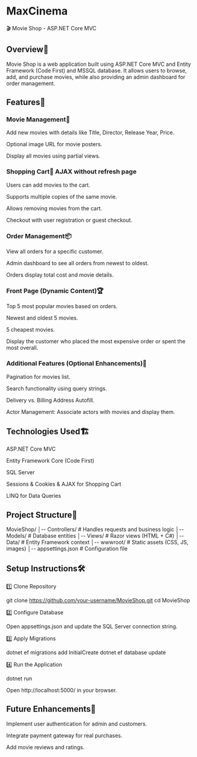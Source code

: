 # MaxCinema
🎬 Movie Shop - ASP.NET Core MVC

## Overview📌

Movie Shop is a web application built using ASP.NET Core MVC and Entity Framework (Code First) and MSSQL database. It allows users to browse, add, and purchase movies, while also providing an admin dashboard for order management.

## Features🚀

### Movie Management🎥

Add new movies with details like Title, Director, Release Year, Price.

Optional image URL for movie posters.

Display all movies using partial views.

### Shopping Cart🛒 AJAX without refresh page

Users can add movies to the cart.

Supports multiple copies of the same movie.

Allows removing movies from the cart.

Checkout with user registration or guest checkout.

### Order Management📦

View all orders for a specific customer.

Admin dashboard to see all orders from newest to oldest.

Orders display total cost and movie details.

### Front Page (Dynamic Content)🏆

Top 5 most popular movies based on orders.

Newest and oldest 5 movies.

5 cheapest movies.

Display the customer who placed the most expensive order or spent the most overall.

### Additional Features (Optional Enhancements)🔎

Pagination for movies list.

Search functionality using query strings.

Delivery vs. Billing Address Autofill.

Actor Management: Associate actors with movies and display them.

## Technologies Used🏗️

ASP.NET Core MVC

Entity Framework Core (Code First)

SQL Server

Sessions & Cookies & AJAX for Shopping Cart

LINQ for Data Queries

## Project Structure📂

MovieShop/
│-- Controllers/        # Handles requests and business logic
│-- Models/            # Database entities
│-- Views/             # Razor views (HTML + C#)
│-- Data/              # Entity Framework context
│-- wwwroot/           # Static assets (CSS, JS, images)
│-- appsettings.json   # Configuration file

## Setup Instructions🛠️

1️⃣ Clone Repository

git clone https://github.com/your-username/MovieShop.git
cd MovieShop

2️⃣ Configure Database

Open appsettings.json and update the SQL Server connection string.

3️⃣ Apply Migrations

dotnet ef migrations add InitialCreate
dotnet ef database update

4️⃣ Run the Application

dotnet run

Open http://localhost:5000/ in your browser.

## Future Enhancements🎯

Implement user authentication for admin and customers.

Integrate payment gateway for real purchases.

Add movie reviews and ratings.
